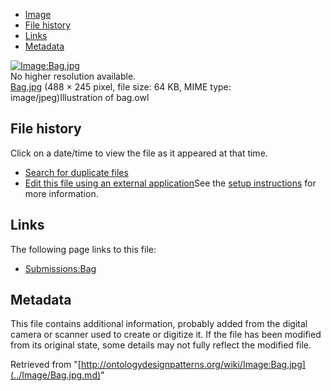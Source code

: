 * [Image](../Image/Bag.jpg.md#file)
* [File history](../Image/Bag.jpg.md#filehistory)
* [Links](../Image/Bag.jpg.md#filelinks)
* [Metadata](../Image/Bag.jpg.md#metadata)

[![Image:Bag.jpg](../../../images/4/47/Bag.jpg)](../../../images/4/47/Bag.jpg)  
No higher resolution available.  
[Bag.jpg](../../../images/4/47/Bag.jpg)‎ (488 × 245 pixel, file size: 64 KB, MIME type: image/jpeg)Illustration of bag.owl




## File history

Click on a date/time to view the file as it appeared at that time.



  
* [Search for duplicate files](http://ontologydesignpatterns.org/wiki/Special:FileDuplicateSearch/Bag.jpg "Special:FileDuplicateSearch/Bag.jpg")
* [Edit this file using an external application](http://ontologydesignpatterns.org/wiki/index.php?title=Image:Bag.jpg&action=edit&externaledit=true&mode=file "Image:Bag.jpg")See the [setup instructions](http://www.mediawiki.org/wiki/Manual:External_editors "http://www.mediawiki.org/wiki/Manual:External_editors") for more information.

## Links



The following page links to this file:


* [Submissions:Bag](../Submissions/Bag.md "Submissions:Bag")

## Metadata


This file contains additional information, probably added from the digital camera or scanner used to create or digitize it.
If the file has been modified from its original state, some details may not fully reflect the modified file.




Retrieved from "[http://ontologydesignpatterns.org/wiki/Image:Bag.jpg](../Image/Bag.jpg.md)"